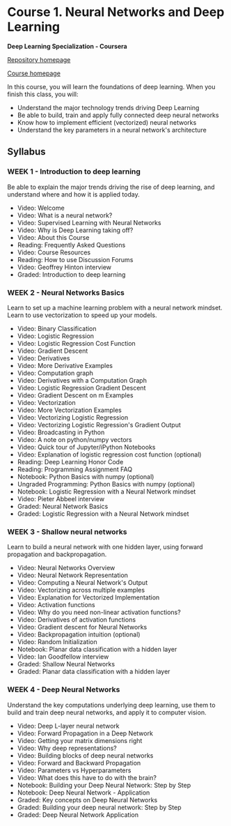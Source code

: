 # Course 1. Neural Networks and Deep Learning

**Deep Learning Specialization - Coursera**

[Repository homepage](https://github.com/ngshya/deep-learning-coursera/ "Deep learning GitHub repository.")

[Course homepage](https://www.coursera.org/learn/neural-networks-deep-learning "Neural Networks and Deep Learning")

In this course, you will learn the foundations of deep learning. When you finish this class, you will:
* Understand the major technology trends driving Deep Learning
* Be able to build, train and apply fully connected deep neural networks 
* Know how to implement efficient (vectorized) neural networks 
* Understand the key parameters in a neural network's architecture 


## Syllabus

### WEEK 1 - Introduction to deep learning

Be able to explain the major trends driving the rise of deep learning, and understand where and how it is applied today.

* Video: Welcome
* Video: What is a neural network?
* Video: Supervised Learning with Neural Networks
* Video: Why is Deep Learning taking off?
* Video: About this Course
* Reading: Frequently Asked Questions
* Video: Course Resources
* Reading: How to use Discussion Forums
* Video: Geoffrey Hinton interview
* Graded: Introduction to deep learning


### WEEK 2 - Neural Networks Basics

Learn to set up a machine learning problem with a neural network mindset. Learn to use vectorization to speed up your models.

* Video: Binary Classification
* Video: Logistic Regression
* Video: Logistic Regression Cost Function
* Video: Gradient Descent
* Video: Derivatives
* Video: More Derivative Examples
* Video: Computation graph
* Video: Derivatives with a Computation Graph
* Video: Logistic Regression Gradient Descent
* Video: Gradient Descent on m Examples
* Video: Vectorization
* Video: More Vectorization Examples
* Video: Vectorizing Logistic Regression
* Video: Vectorizing Logistic Regression's Gradient Output
* Video: Broadcasting in Python
* Video: A note on python/numpy vectors
* Video: Quick tour of Jupyter/iPython Notebooks
* Video: Explanation of logistic regression cost function (optional)
* Reading: Deep Learning Honor Code
* Reading: Programming Assignment FAQ
* Notebook: Python Basics with numpy (optional)
* Ungraded Programming: Python Basics with numpy (optional)
* Notebook: Logistic Regression with a Neural Network mindset
* Video: Pieter Abbeel interview
* Graded: Neural Network Basics
* Graded: Logistic Regression with a Neural Network mindset


### WEEK 3 - Shallow neural networks

Learn to build a neural network with one hidden layer, using forward propagation and backpropagation.

* Video: Neural Networks Overview
* Video: Neural Network Representation
* Video: Computing a Neural Network's Output
* Video: Vectorizing across multiple examples
* Video: Explanation for Vectorized Implementation
* Video: Activation functions
* Video: Why do you need non-linear activation functions?
* Video: Derivatives of activation functions
* Video: Gradient descent for Neural Networks
* Video: Backpropagation intuition (optional)
* Video: Random Initialization
* Notebook: Planar data classification with a hidden layer
* Video: Ian Goodfellow interview
* Graded: Shallow Neural Networks
* Graded: Planar data classification with a hidden layer


### WEEK 4 - Deep Neural Networks

Understand the key computations underlying deep learning, use them to build and train deep neural networks, and apply it to computer vision.

* Video: Deep L-layer neural network
* Video: Forward Propagation in a Deep Network
* Video: Getting your matrix dimensions right
* Video: Why deep representations?
* Video: Building blocks of deep neural networks
* Video: Forward and Backward Propagation
* Video: Parameters vs Hyperparameters
* Video: What does this have to do with the brain?
* Notebook: Building your Deep Neural Network: Step by Step
* Notebook: Deep Neural Network - Application
* Graded: Key concepts on Deep Neural Networks
* Graded: Building your deep neural network: Step by Step
* Graded: Deep Neural Network Application
